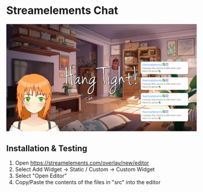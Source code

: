# Streamelements Chat

![Screenshot](data/screenshot.png?raw=true)

## Installation & Testing

1. Open https://streamelements.com/overlay/new/editor
2. Select Add Widget → Static / Custom → Custom Widget
3. Select "Open Editor"
4. Copy/Paste the contents of the files in "src" into the editor
